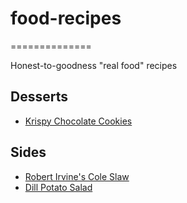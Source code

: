 # food-recipes
==============

Honest-to-goodness "real food" recipes

## Desserts

* [Krispy Chocolate Cookies](https://github.com/obfuscurity/food-recipes/blob/master/desserts/KrispyChocolateCookies.md)

## Sides

* [Robert Irvine's Cole Slaw](https://github.com/obfuscurity/food-recipes/blob/master/sides/ImpossibleColeSlaw.md)
* [Dill Potato Salad](https://github.com/obfuscurity/food-recipes/blob/master/sides/DillPotatoSalad.md)


